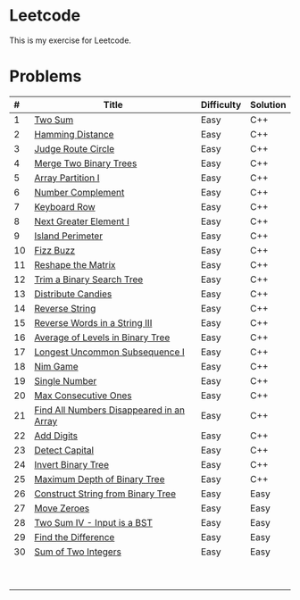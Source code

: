 # Leetcode

This is my exercise for Leetcode.



# Problems

| #    | Title                                    | Difficulty | Solution |
| :--- | ---------------------------------------- | ---------- | -------- |
| 1    | [Two Sum](https://leetcode.com/problems/two-sum/description/) | Easy       | C++      |
| 2    | [Hamming Distance](https://leetcode.com/problems/hamming-distance) | Easy       | C++      |
| 3    | [Judge Route Circle](https://leetcode.com/problems/judge-route-circle) | Easy       | C++      |
| 4    | [Merge Two Binary Trees](https://leetcode.com/problems/merge-two-binary-trees) | Easy       | C++      |
| 5    | [Array Partition I](https://leetcode.com/problems/array-partition-i) | Easy       | C++      |
| 6    | [Number Complement](https://leetcode.com/problems/number-complement) | Easy       | C++      |
| 7    | [Keyboard Row](https://leetcode.com/problems/keyboard-row) | Easy       | C++      |
| 8    | [Next Greater Element I](https://leetcode.com/problems/next-greater-element-i) | Easy       | C++      |
| 9    | [Island Perimeter](https://leetcode.com/problems/island-perimeter) | Easy       | C++      |
| 10   | [Fizz Buzz](https://leetcode.com/problems/fizz-buzz) | Easy       | C++      |
| 11   | [Reshape the Matrix](https://leetcode.com/problems/reshape-the-matrix) | Easy       | C++      |
| 12   | [Trim a Binary Search Tree](https://leetcode.com/problems/trim-a-binary-search-tree) | Easy       | C++      |
| 13   | [Distribute Candies](https://leetcode.com/problems/distribute-candies) | Easy       | C++      |
| 14   | [Reverse String](https://leetcode.com/problems/reverse-string) | Easy       | C++      |
| 15   | [Reverse Words in a String III](https://leetcode.com/problems/reverse-words-in-a-string-iii) | Easy       | C++      |
| 16   | [Average of Levels in Binary Tree](https://leetcode.com/problems/average-of-levels-in-binary-tree) | Easy       | C++      |
| 17   | [Longest Uncommon Subsequence I ](https://leetcode.com/problems/longest-uncommon-subsequence-i) | Easy       | C++      |
| 18   | [Nim Game](https://leetcode.com/problems/nim-game) | Easy       | C++      |
| 19   | [Single Number](https://leetcode.com/problems/single-number) | Easy       | C++      |
| 20   | [Max Consecutive Ones](https://leetcode.com/problems/max-consecutive-ones) | Easy       | C++      |
| 21   | [Find All Numbers Disappeared in an Array](https://leetcode.com/problems/find-all-numbers-disappeared-in-an-array) | Easy       | C++      |
| 22   | [Add Digits](https://leetcode.com/problems/add-digits) | Easy       | C++      |
| 23   | [Detect Capital](https://leetcode.com/problems/detect-capital) | Easy       | C++      |
| 24   | [Invert Binary Tree](https://leetcode.com/problems/invert-binary-tree) | Easy       | C++      |
| 25   | [Maximum Depth of Binary Tree](https://leetcode.com/problems/maximum-depth-of-binary-tree) | Easy       | C++      |
| 26   | [Construct String from Binary Tree](https://leetcode.com/problems/construct-string-from-binary-tree) | Easy       | Easy     |
| 27   | [Move Zeroes](https://leetcode.com/problems/move-zeroes) | Easy       | Easy     |
| 28   | [Two Sum IV - Input is a BST](https://leetcode.com/problems/two-sum-iv-input-is-a-bst) | Easy       | Easy     |
| 29   | [Find the Difference](https://leetcode.com/problems/find-the-difference) | Easy       | Easy     |
| 30   | [Sum of Two Integers](https://leetcode.com/problems/sum-of-two-integers) | Easy       | Easy     |
|      |                                          |            |          |
|      |                                          |            |          |
|      |                                          |            |          |
|      |                                          |            |          |
|      |                                          |            |          |
|      |                                          |            |          |
|      |                                          |            |          |
|      |                                          |            |          |
|      |                                          |            |          |

